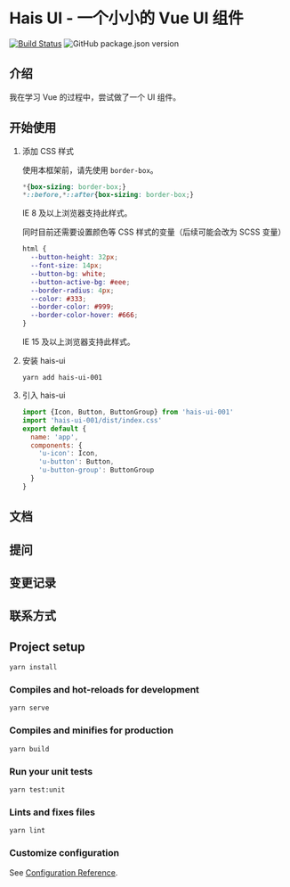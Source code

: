 # Hais UI - 一个小小的 Vue UI 组件

[![Build Status](https://travis-ci.com/Hyuain/hais-ui.svg?branch=master)](https://travis-ci.com/Hyuain/hais-ui) ![GitHub package.json version](https://img.shields.io/github/package-json/v/Hyuain/hais-ui)

## 介绍

我在学习 Vue 的过程中，尝试做了一个 UI 组件。

## 开始使用

1. 添加 CSS 样式

    使用本框架前，请先使用 `border-box`。
    
    ```css
    *{box-sizing: border-box;}
    *::before,*::after{box-sizing: border-box;}
    ```
    
    IE 8 及以上浏览器支持此样式。
    
    同时目前还需要设置颜色等 CSS 样式的变量（后续可能会改为 SCSS 变量）
    ```css
    html {
      --button-height: 32px;
      --font-size: 14px;
      --button-bg: white;
      --button-active-bg: #eee;
      --border-radius: 4px;
      --color: #333;
      --border-color: #999;
      --border-color-hover: #666;
    }
    ```
    
    IE 15 及以上浏览器支持此样式。

2. 安装 hais-ui

    ```
    yarn add hais-ui-001
    ```

3. 引入 hais-ui

    ```js
    import {Icon, Button, ButtonGroup} from 'hais-ui-001'
    import 'hais-ui-001/dist/index.css'
    export default {
      name: 'app',
      components: {
        'u-icon': Icon,
        'u-button': Button,
        'u-button-group': ButtonGroup
      }
    }
    ```

## 文档

## 提问

## 变更记录

## 联系方式

## Project setup
```
yarn install
```

### Compiles and hot-reloads for development
```
yarn serve
```

### Compiles and minifies for production
```
yarn build
```

### Run your unit tests
```
yarn test:unit
```

### Lints and fixes files
```
yarn lint
```

### Customize configuration
See [Configuration Reference](https://cli.vuejs.org/config/).
